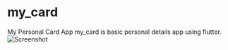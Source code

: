 # my_card
My Personal Card App
my_card is basic personal details app using flutter.
![Screenshot](https://github.com/SmakshiA/My_Card/assets/112183051/9bb78993-1d24-475d-8815-51c9cefb80b0)
